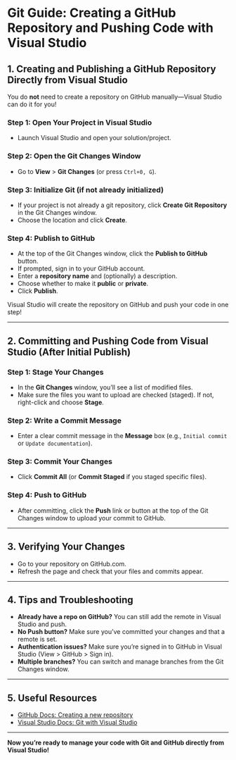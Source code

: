 # Git Guide: Creating a GitHub Repository and Pushing Code with Visual Studio

## 1. Creating and Publishing a GitHub Repository Directly from Visual Studio

You do **not** need to create a repository on GitHub manually—Visual Studio can do it for you!

### Step 1: Open Your Project in Visual Studio
- Launch Visual Studio and open your solution/project.

### Step 2: Open the Git Changes Window
- Go to **View** > **Git Changes** (or press `Ctrl+0, G`).

### Step 3: Initialize Git (if not already initialized)
- If your project is not already a git repository, click **Create Git Repository** in the Git Changes window.
- Choose the location and click **Create**.

### Step 4: Publish to GitHub
- At the top of the Git Changes window, click the **Publish to GitHub** button.
- If prompted, sign in to your GitHub account.
- Enter a **repository name** and (optionally) a description.
- Choose whether to make it **public** or **private**.
- Click **Publish**.

Visual Studio will create the repository on GitHub and push your code in one step!

---

## 2. Committing and Pushing Code from Visual Studio (After Initial Publish)

### Step 1: Stage Your Changes
- In the **Git Changes** window, you’ll see a list of modified files.
- Make sure the files you want to upload are checked (staged). If not, right-click and choose **Stage**.

### Step 2: Write a Commit Message
- Enter a clear commit message in the **Message** box (e.g., `Initial commit` or `Update documentation`).

### Step 3: Commit Your Changes
- Click **Commit All** (or **Commit Staged** if you staged specific files).

### Step 4: Push to GitHub
- After committing, click the **Push** link or button at the top of the Git Changes window to upload your commit to GitHub.

---

## 3. Verifying Your Changes
- Go to your repository on GitHub.com.
- Refresh the page and check that your files and commits appear.

---

## 4. Tips and Troubleshooting
- **Already have a repo on GitHub?** You can still add the remote in Visual Studio and push.
- **No Push button?** Make sure you’ve committed your changes and that a remote is set.
- **Authentication issues?** Make sure you’re signed in to GitHub in Visual Studio (View > GitHub > Sign in).
- **Multiple branches?** You can switch and manage branches from the Git Changes window.

---

## 5. Useful Resources
- [GitHub Docs: Creating a new repository](https://docs.github.com/en/get-started/quickstart/create-a-repo)
- [Visual Studio Docs: Git with Visual Studio](https://learn.microsoft.com/en-us/visualstudio/version-control/git-with-visual-studio)

---

**Now you’re ready to manage your code with Git and GitHub directly from Visual Studio!** 